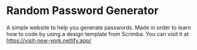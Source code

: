 # Random Password Generator
 A simple website to help you generate passwords. Made in order to learn how to code by using a design template from Scrimba. You can visit it at https://visit-new-york.netlify.app/

